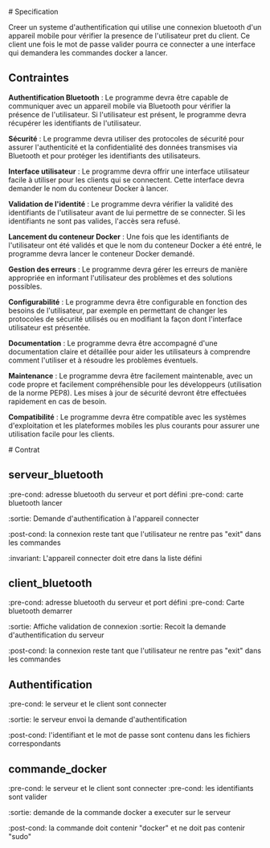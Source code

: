 # Specification

Creer un systeme d'authentification qui utilise une connexion bluetooth d'un appareil mobile pour vérifier la presence de l'utilisateur pret du client.
Ce client une fois le mot de passe valider pourra ce connecter a une interface qui demandera les commandes docker a lancer.

## Contraintes

**Authentification Bluetooth** : Le programme devra être capable de communiquer avec un appareil mobile via Bluetooth pour vérifier la présence de l'utilisateur. Si l'utilisateur est présent, le programme devra récupérer les identifiants de l'utilisateur.

**Sécurité** : Le programme devra utiliser des protocoles de sécurité pour assurer l'authenticité et la confidentialité des données transmises via Bluetooth et pour protéger les identifiants des utilisateurs.

**Interface utilisateur** : Le programme devra offrir une interface utilisateur facile à utiliser pour les clients qui se connectent. Cette interface devra demander le nom du conteneur Docker à lancer.

**Validation de l'identité** : Le programme devra vérifier la validité des identifiants de l'utilisateur avant de lui permettre de se connecter. Si les identifiants ne sont pas valides, l'accès sera refusé.

**Lancement du conteneur Docker** : Une fois que les identifiants de l'utilisateur ont été validés et que le nom du conteneur Docker a été entré, le programme devra lancer le conteneur Docker demandé.

**Gestion des erreurs** : Le programme devra gérer les erreurs de manière appropriée en informant l'utilisateur des problèmes et des solutions possibles.

**Configurabilité** : Le programme devra être configurable en fonction des besoins de l'utilisateur, par exemple en permettant de changer les protocoles de sécurité utilisés ou en modifiant la façon dont l'interface utilisateur est présentée.

**Documentation** : Le programme devra être accompagné d'une documentation claire et détaillée pour aider les utilisateurs à comprendre comment l'utiliser et à résoudre les problèmes éventuels.

**Maintenance** : Le programme devra être facilement maintenable, avec un code propre et facilement compréhensible pour les développeurs (utilisation de la norme PEP8). Les mises à jour de sécurité devront être effectuées rapidement en cas de besoin.

**Compatibilité** : Le programme devra être compatible avec les systèmes d'exploitation et les plateformes mobiles les plus courants pour assurer une utilisation facile pour les clients.


# Contrat

## serveur_bluetooth

:pre-cond: adresse bluetooth du serveur et port défini
:pre-cond: carte bluetooth lancer

:sortie: Demande d'authentification à l'appareil connecter

:post-cond: la connexion reste tant que l'utilisateur ne rentre pas "exit" dans les commandes

:invariant: L'appareil connecter doit etre dans la liste défini

## client_bluetooth

:pre-cond: adresse bluetooth du serveur et port défini
:pre-cond: Carte bluetooth demarrer

:sortie: Affiche validation de connexion
:sortie: Recoit la demande d'authentification du serveur

:post-cond: la connexion reste tant que l'utilisateur ne rentre pas "exit" dans les commandes

## Authentification

:pre-cond: le serveur et le client sont connecter

:sortie: le serveur envoi la demande d'authentification

:post-cond: l'identifiant et le mot de passe sont contenu dans les fichiers correspondants

## commande_docker

:pre-cond: le serveur et le client sont connecter
:pre-cond: les identifiants sont valider

:sortie: demande de la commande docker a executer sur le serveur

:post-cond: la commande doit contenir "docker" et ne doit pas contenir "sudo"